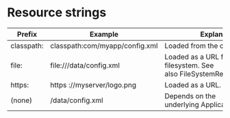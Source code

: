 # Resource strings

Prefix|Example|Explanation
--|--|--
classpath&#58;|classpath&#58;com&#47;myapp&#47;config.xml|Loaded from the classpath.
file&#58;|file&#58;&#47;&#47;&#47;data&#47;config.xml|Loaded as a URL from the filesystem. See also FileSystemResource Caveats.
https&#58;|https &#58;&#47;&#47;myserver&#47;logo.png|Loaded as a URL.
(none)|&#47;data&#47;config.xml|Depends on the underlying ApplicationContext.

